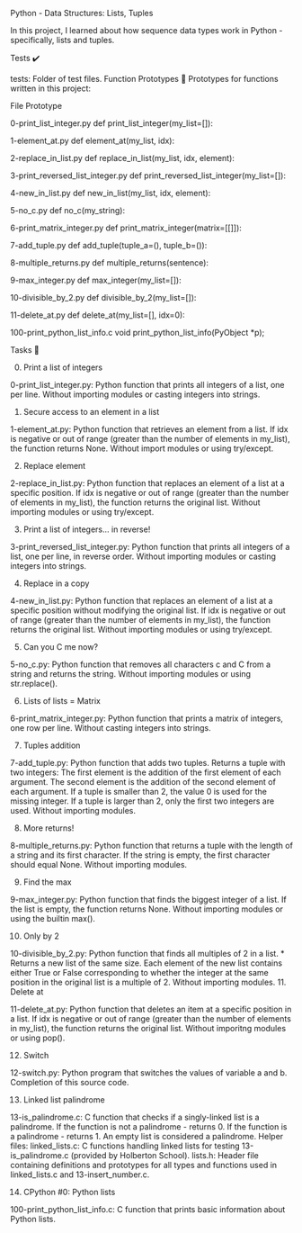 Python - Data Structures: Lists, Tuples

In this project, I learned about how sequence data types work in Python - specifically, lists and tuples.

Tests ✔️

tests: Folder of test files.
Function Prototypes 💾
Prototypes for functions written in this project:

File	Prototype

0-print_list_integer.py	def print_list_integer(my_list=[]):

1-element_at.py	def element_at(my_list, idx):

2-replace_in_list.py	def replace_in_list(my_list, idx, element):

3-print_reversed_list_integer.py	def print_reversed_list_integer(my_list=[]):

4-new_in_list.py	def new_in_list(my_list, idx, element):

5-no_c.py	def no_c(my_string):

6-print_matrix_integer.py	def print_matrix_integer(matrix=[[]]):

7-add_tuple.py	def add_tuple(tuple_a=(), tuple_b=()):

8-multiple_returns.py	def multiple_returns(sentence):

9-max_integer.py	def max_integer(my_list=[]):

10-divisible_by_2.py	def divisible_by_2(my_list=[]):

11-delete_at.py	def delete_at(my_list=[], idx=0):

100-print_python_list_info.c	void print_python_list_info(PyObject *p);

Tasks 📃

0. Print a list of integers

0-print_list_integer.py: Python function that prints all integers of a list, one per line.
Without importing modules or casting integers into strings.

1. Secure access to an element in a list

1-element_at.py: Python function that retrieves an element from a list.
If idx is negative or out of range (greater than the number of elements in my_list), the function returns None.
Without import modules or using try/except.

2. Replace element

2-replace_in_list.py: Python function that replaces an element of a list at a specific position.
If idx is negative or out of range (greater than the number of elements in my_list), the function returns the original list.
Without importing modules or using try/except.

3. Print a list of integers... in reverse!

3-print_reversed_list_integer.py: Python function that prints all integers of a list, one per line, in reverse order.
Without importing modules or casting integers into strings.

4. Replace in a copy

4-new_in_list.py: Python function that replaces an element of a list at a specific position without modifying the original list.
If idx is negative or out of range (greater than the number of elements in my_list), the function returns the original list.
Without importing modules or using try/except.

5. Can you C me now?

5-no_c.py: Python function that removes all characters c and C from a string and returns the string.
Without importing modules or using str.replace().

6. Lists of lists = Matrix

6-print_matrix_integer.py: Python function that prints a matrix of integers, one row per line.
Without casting integers into strings.

7. Tuples addition

7-add_tuple.py: Python function that adds two tuples.
Returns a tuple with two integers:
The first element is the addition of the first element of each argument.
The second element is the addition of the second element of each argument.
If a tuple is smaller than 2, the value 0 is used for the missing integer.
If a tuple is larger than 2, only the first two integers are used.
Without importing modules.

8. More returns!

8-multiple_returns.py: Python function that returns a tuple with the length of a string and its first character.
If the string is empty, the first character should equal None.
Without importing modules.

9. Find the max

9-max_integer.py: Python function that finds the biggest integer of a list.
If the list is empty, the function returns None.
Without importing modules or using the builtin max().

10. Only by 2

10-divisible_by_2.py: Python function that finds all multiples of 2 in a list. * Returns a new list of the same size. Each element of the new list contains either True or False corresponding to whether the integer at the same position in the original list is a multiple of 2.
Without importing modules.
11. Delete at

11-delete_at.py: Python function that deletes an item at a specific position in a list.
If idx is negative or out of range (greater than the number of elements in my_list), the function returns the original list.
Without imporitng modules or using pop().

12. Switch

12-switch.py: Python program that switches the values of variable a and b.
Completion of this source code.

13. Linked list palindrome

13-is_palindrome.c: C function that checks if a singly-linked list is a palindrome.
If the function is not a palindrome - returns 0.
If the function is a palindrome - returns 1.
An empty list is considered a palindrome.
Helper files:
linked_lists.c: C functions handling linked lists for testing 13-is_palindrome.c (provided by Holberton School).
lists.h: Header file containing definitions and prototypes for all types and functions used in linked_lists.c and 13-insert_number.c.

14. CPython #0: Python lists

100-print_python_list_info.c: C function that prints basic information about Python lists.
